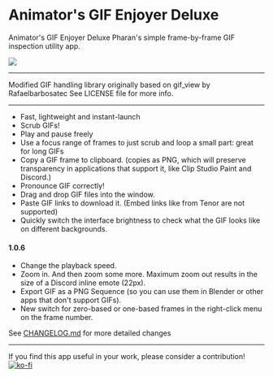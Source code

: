 
# Animator's GIF Enjoyer Deluxe
Animator's GIF Enjoyer Deluxe
Pharan's simple frame-by-frame GIF inspection utility app.

![](/_readmeassets/readme_gif.gif)

---

Modified GIF handling library originally based on gif_view by Rafaelbarbosatec
See LICENSE file for more info.

---

- Fast, lightweight and instant-launch
- Scrub GIFs!
- Play and pause freely
- Use a focus range of frames to just scrub and loop a small part: great for long GIFs
- Copy a GIF frame to clipboard. (copies as PNG, which will preserve transparency in applications that support it, like Clip Studio Paint and Discord.)
- Pronounce GIF correctly!
- Drag and drop GIF files into the window.
- Paste GIF links to download it. (Embed links like from Tenor are not supported)
- Quickly switch the interface brightness to check what the GIF looks like on different backgrounds.

#### 1.0.6  
- Change the playback speed.
- Zoom in. And then zoom some more. Maximum zoom out results in the size of a Discord inline emote (22px).
- Export GIF as a PNG Sequence (so you can use them in Blender or other apps that don't support GIFs).
- New switch for zero-based or one-based frames in the right-click menu on the frame number.

See [CHANGELOG.md](/CHANGELOG.md) for more detailed changes

---
  
If you find this app useful in your work, please consider a contribution!  
[![ko-fi](https://ko-fi.com/img/githubbutton_sm.svg)](https://ko-fi.com/U7U5ADA8W)
